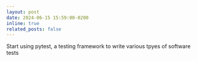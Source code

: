 ```yaml
---
layout: post
date: 2024-06-15 15:59:00-0200
inline: true
related_posts: false
---
```


Start using pytest, a testing framework to write various tpyes of software tests
